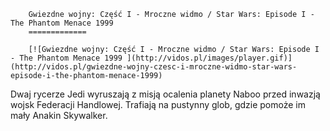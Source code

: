 
        Gwiezdne wojny: Część I - Mroczne widmo / Star Wars: Episode I - The Phantom Menace 1999 
        =============
        
        [![Gwiezdne wojny: Część I - Mroczne widmo / Star Wars: Episode I - The Phantom Menace 1999 ](http://vidos.pl/images/player.gif)](http://vidos.pl/gwiezdne-wojny-czesc-i-mroczne-widmo-star-wars-episode-i-the-phantom-menace-1999)
        
        
 Dwaj rycerze Jedi wyruszają z misją ocalenia planety Naboo przed inwazją wojsk Federacji Handlowej. Trafiają na pustynny glob, gdzie pomoże im mały Anakin Skywalker.
    